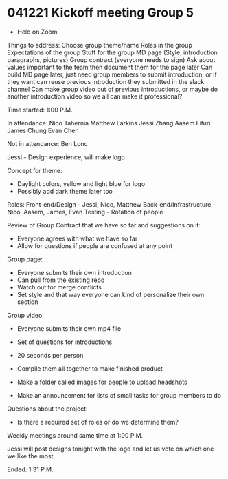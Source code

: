 # 041221 Kickoff meeting Group 5

- Held on Zoom

Things to address:
Choose group theme/name
Roles in the group
Expectations of the group
Stuff for the group MD page (Style, introduction paragraphs, pictures)
Group contract (everyone needs to sign)
Ask about values important to the team then document them for the page later
Can build MD page later, just need group members to submit introduction, or if they want can reuse previous introduction they submitted in the slack channel
Can make group video out of previous introductions, or maybe do another introduction video so we all can make it professional?

Time started: 1:00 P.M.

In attendance:
Nico Tahernia
Matthew Larkins
Jessi Zhang
Aasem Fituri
James Chung
Evan Chen

Not in attendance:
Ben Lonc

Jessi - Design experience, will make logo

Concept for theme:
- Daylight colors, yellow and light blue for logo
- Possibly add dark theme later too

Roles:
Front-end/Design - Jessi, Nico, Matthew
Back-end/Infrastructure - Nico, Aasem, James, Evan
Testing - Rotation of people

Review of Group Contract that we have so far and suggestions on it:
- Everyone agrees with what we have so far
- Allow for questions if people are confused at any point

Group page:
- Everyone submits their own introduction
- Can pull from the existing repo
- Watch out for merge conflicts
- Set style and that way everyone can kind of personalize their own section

Group video:
- Everyone submits their own mp4 file
- Set of questions for introductions
- 20 seconds per person
- Compile them all together to make finished product

- Make a folder called images for people to upload headshots
- Make an announcement for lists of small tasks for group members to do

Questions about the project:
- Is there a required set of roles or do we determine them?

Weekly meetings around same time at 1:00 P.M.

Jessi will post designs tonight with the logo and let us vote on which one we like the most

Ended: 1:31 P.M. 
